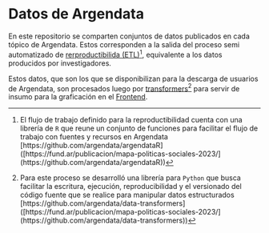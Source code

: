 # Datos de Argendata

En este repositorio se comparten conjuntos de datos publicados en cada tópico de Argendata. Estos corresponden a la salida del proceso semi automatizado de [rerproductibilida (ETL)[^2]](https://github.com/argendata/etl), equivalente a los datos producidos por investigadores. 

Estos datos, que son los que se disponibilizan para la descarga de usuarios de Argendata, son procesados luego por [transformers[^1]](https://github.com/argendata/transformers) para servir de insumo para la graficación en el [Frontend](https://argendata.fund.ar/). 



[^1]: Para este proceso se desarrolló una librería para `Python` que busca facilitar la escritura, ejecución, reproducibilidad y el versionado del código fuente que se realice para manipular datos estructurados [https://github.com/argendata/data-transformers]([https://fund.ar/publicacion/mapa-politicas-sociales-2023/](https://github.com/argendata/data-transformers))

[^2]: El flujo de trabajo definido para la reproductibilidad cuenta con una librería de `R` que reune un conjunto de funciones para facilitar el flujo de trabajo con fuentes y recursos en Argendata [https://github.com/argendata/argendataR]([https://fund.ar/publicacion/mapa-politicas-sociales-2023/](https://github.com/argendata/argendataR))
